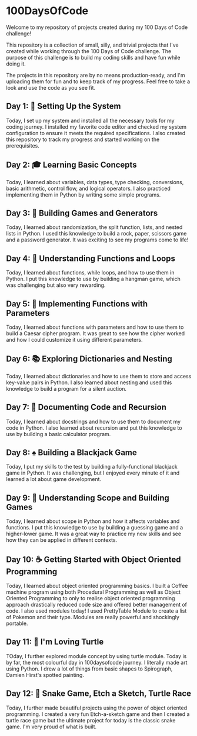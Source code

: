 # 100DaysOfCode

Welcome to my repository of projects created during my 100 Days of Code challenge!

This repository is a collection of small, silly, and trivial projects that I've created while working through the 100 Days of Code challenge. The purpose of this challenge is to build my coding skills and have fun while doing it.

The projects in this repository are by no means production-ready, and I'm uploading them for fun and to keep track of my progress. Feel free to take a look and use the code as you see fit.

## Day 1: 🚀 Setting Up the System
Today, I set up my system and installed all the necessary tools for my coding journey. I installed my favorite code editor and checked my system configuration to ensure it meets the required specifications. I also created this repository to track my progress and started working on the prerequisites.

## Day 2: 🎓 Learning Basic Concepts
Today, I learned about variables, data types, type checking, conversions, basic arithmetic, control flow, and logical operators. I also practiced implementing them in Python by writing some simple programs.

## Day 3: 🎲 Building Games and Generators
Today, I learned about randomization, the split function, lists, and nested lists in Python. I used this knowledge to build a rock, paper, scissors game and a password generator. It was exciting to see my programs come to life!

## Day 4: 📝 Understanding Functions and Loops
Today, I learned about functions, while loops, and how to use them in Python. I put this knowledge to use by building a hangman game, which was challenging but also very rewarding.

## Day 5: 🔑 Implementing Functions with Parameters
Today, I learned about functions with parameters and how to use them to build a Caesar cipher program. It was great to see how the cipher worked and how I could customize it using different parameters.

## Day 6: 📚 Exploring Dictionaries and Nesting
Today, I learned about dictionaries and how to use them to store and access key-value pairs in Python. I also learned about nesting and used this knowledge to build a program for a silent auction.

## Day 7: 📝 Documenting Code and Recursion
Today, I learned about docstrings and how to use them to document my code in Python. I also learned about recursion and put this knowledge to use by building a basic calculator program.

## Day 8: ♠️ Building a Blackjack Game
Today, I put my skills to the test by building a fully-functional blackjack game in Python. It was challenging, but I enjoyed every minute of it and learned a lot about game development.

## Day 9: 🎯 Understanding Scope and Building Games
Today, I learned about scope in Python and how it affects variables and functions. I put this knowledge to use by building a guessing game and a higher-lower game. It was a great way to practice my new skills and see how they can be applied in different contexts.

## Day 10: ☕ Getting Started with Object Oriented Programming
Today, I learned about object oriented programming basics. I built a Coffee machine program using both Procedural Programming as well as Object Oriented Programming to 
only to realise object oriented programming approach drastically reduced code size and offered better management of code. I also used modules today! I used PrettyTable Module to create a list of Pokemon and their type. Modules are really powerful and shockingly portable.

## Day 11: 🐢 I'm Loving Turtle
TOday, I further explored module concept by using turtle module. Today is by far, the most colourful day in 100daysofcode journey. I literally made art using Python. I 
drew a lot of things from basic shapes to Spirograph, Damien Hirst's spotted painting. 

## Day 12: 🐍 Snake Game, Etch a Sketch, Turtle Race
Today, I further made beautiful projects using the power of object oriented programming. I created a very fun Etch-a-sketch game and then I created a turtle race game but the ultimate project for today is the classic snake game. I'm very proud of what is built.

